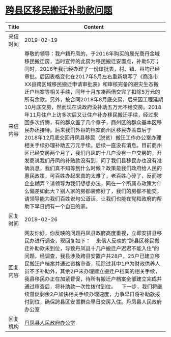 # <a href="http://www.shangluo.gov.cn/zmhd/ldxxxx.jsp?urltype=leadermail.LeaderMailContentUrl&wbtreeid=1112&leadermailid=5150">跨县区移民搬迁补助款问题</a>
| Title |                                                                                                                                                                                                                                                                                     Content                                                                                                                                                                                                                                                                                      |
|:-----:|----------------------------------------------------------------------------------------------------------------------------------------------------------------------------------------------------------------------------------------------------------------------------------------------------------------------------------------------------------------------------------------------------------------------------------------------------------------------------------------------------------------------------------------------------------------------------------|
| 来信时间  | 2019-02-19                                                                                                                                                                                                                                                                                                                                                                                                                                                                                                                                                                       |
| 来信内容  | 尊敬的领导：我户籍丹凤的，于2016年购买的晨光商丹金域移民搬迁房，当时宣传的此房为移民搬迁安置点，补助5万；同时，2016年我已经办理了一份审批表，村、镇、县均已经审批。后因表格变化在2017年5月左右重新填写了《商洛市XX县跨区域移民搬迁申请审批表》和审核完备的避灾生态搬迁户档案等相关手续，同年十月东凑西借交完了扣除5万元的所有余款。另外，按合同2018年8月底交房，后来因工程延期10月底交房，然而现在说政府没补助五万元不给交房。2018年11月住户上访多次后又让住户补办移民搬迁手续，经过来回多次折腾，有的群众盖了几个章子，商州区的群众基本区移民办还接待。后来我们外县的档案商州区移民办盖章后于2018年12月底交回丹凤县移民（脱贫）搬迁工作办公室办理相关手续办理补助五万元手续，后续一直没有消息。目前商州区已经交房两个月了，我们丹凤的十几户没有一户交房的，开发商说我们丹凤的补贴款没有到，问了我们县移民办也没有准确消息，我们真不知等到什么时候？政策是我们政府给人民的惠民政策，可百姓办起来真的太难了，老百姓心碎了，反而被企业糊弄？请领导为我们想想办法，同在一个所属市政策为什么偏差如此大？别人家的房都装修好了，我们的房都不能交，请领导能为我们百姓说句公道话，让我们也能在党和政府的帮助下早日拥有一个自已的家。 |
| 回复时间  | 2019-02-26                                                                                                                                                                                                                                                                                                                                                                                                                                                                                                                                                                       |
| 回复内容  | 网友你好，你反映的问题丹凤县政府高度重视，立即安排县移民办进行调查，现回复如下：    来信人反映的“跨县区移民搬迁补助款未到位，导致丹凤县十几户搬迁户迟迟不能入住”的问题，经调查，我县涉及跨县安置户共28户，25户已建立移民搬迁户档案并通过资格审查，现除过其中1户为财政供养人员不予补助外，其余2户未办理建立搬迁户档案的相关手续，我县移民办正在加紧督促，待所有搬迁户档案全部建立完成并通过审查后，将补助款一次性拨付到位。    下一步，我们将继续督促剩余2户加快相关手续办理速度，力争早日将补助款拨付到位，确保跨县区安置群众早日交房入住。丹凤县人民政府办公室                                                                                                                                                                                                                                                                                         |
| 回复机构  | <a href="../../category/agencies/丹凤县人民政府办公室.md">丹凤县人民政府办公室</a>                                                                                                                                                                                                                                                                                                                                                                                                                                                                                                                   |